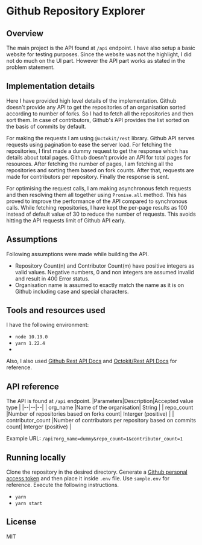 # Github Repository Explorer

## Overview
The main project is the API found at `/api` endpoint. I have also setup a basic website for testing purposes. Since the website was not the highlight, I did not do much on the UI part. However the API part works as stated in the problem statement.


## Implementation details
Here I have provided high level details of the implementation.
Github doesn't provide any API to get the repositories of an organisation sorted according to number of forks. So I had to fetch all the repositories and then sort them. 
In case of contributors, Github's API provides the list sorted on the basis of commits by default. 

For making the requests I am using  `@octokit/rest` library. Github API serves requests using pagination to ease the server load. For fetching the repositories, I first made a dummy request to get the response which has details about total pages. Github doesn't provide an API for total pages for resources.
After fetching the number of pages, I am fetching all the repositories and sorting them based on fork counts. After that, requests are made for contributors per repository. Finally the response is sent.

For optimising the request calls, I am making asynchronous fetch requests and then resolving them all together using `Promise.all` method. This has proved to improve the performance of the API compared to synchronous calls.
While fetching repositories, I have kept the per-page results as 100 instead of default value of 30 to reduce the number of requests. This avoids hitting the API requests limit of Github API early.


## Assumptions
Following assumptions were made while building the API.
 - Repository Count(n) and Contributor Count(m) have positive integers as valid values. Negative numbers, 0 and non integers are assumed invalid and result in 400 Error status.
 - Organisation name is assumed to exactly match the name as it is on Github including case and special characters.
 
 
## Tools and resources used
I have the following environment:
 - `node 10.19.0`
 - `yarn 1.22.4`
 - 

Also, I also used [Github Rest API Docs](https://docs.github.com/en/free-pro-team@latest/rest) and [Octokit/Rest API Docs](https://octokit.github.io/rest.js/v18) for reference.
 

## API reference
The API is found at `/api` endpoint.
|Parameters|Description|Accepted value type  |
|--|--|--|
| org_name |Name of the organisation| String |
| repo_count |Number of repositories based on forks count| Interger (positive) |
| contributor_count |Number of contributors per repository based on commits count| Interger (positive) |

Example URL: `/api?org_name=dummy&repo_count=1&contributor_count=1`


## Running locally
Clone the repository in the desired directory. Generate a [Github personal access token](https://docs.github.com/en/free-pro-team@latest/github/authenticating-to-github/creating-a-personal-access-token) and then place it inside `.env` file. Use `sample.env` for reference.
Execute the following instructions.
 - `yarn`
 - `yarn start`


## License
MIT
 
 
